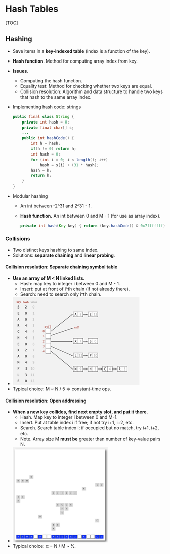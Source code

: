 # Hash Tables

[TOC]

## Hashing

* Save items in a **key-indexed table** (index is a function of the key).
* **Hash function**. Method for computing array index from key.
* **Issues**. 
    * Computing the hash function.
    * Equality test: Method for checking whether two keys are equal.
    * Collision resolution: Algorithm and data structure to handle two keys that hash to the same array index.

* Implementing hash code: strings

    ```java
    public final class String {
        private int hash = 0;
        private final char[] s;
        ...
        public int hashCode() {
            int h = hash;
            if(h != 0) return h;
            int hash = 0;
            for (int i = 0; i < length(); i++)
                hash = s[i] + (31 * hash);
            hash = h;
            return h;
        }
    }
    ```    
    
* Modular hashing
    * An int between -2^31 and 2^31 - 1.
    * **Hash function.** An int between 0 and M - 1 (for use as array index).

        ```java
        private int hash(Key key) { return (key.hashCode() & 0x7fffffff) % M;}
        ```
        
### Collisions

* Two distinct keys hashing to same index.
* Solutions: **separate chaining** and **linear probing**.

#### Collision resolution: Separate chaining symbol table

* **Use an array of M < N linked lists.**
    * Hash: map key to integer i between 0 and M - 1.
    * Insert: put at front of i^th chain (if not already there). 
    * Search: need to search only i^th chain.
* <img src="media/15431826257317.jpg" style="width:400px" />
* Typical choice: M ~ N / 5 ⇒ constant-time ops.

#### Collision resolution: Open addressing

* **When a new key collides, find next empty slot, and put it there.**
    * Hash. Map key to integer i between 0 and M-1.
    * Insert. Put at table index i if free; if not try i+1, i+2, etc.
    * Search. Search table index i; if occupied but no match, try i+1, i+2, etc.
    * Note. Array size M **must be** greater than number of key-value pairs N.
* <img src="media/15431827965606.jpg" style="width:300px" />
* Typical choice: α = N / M ~ ½.